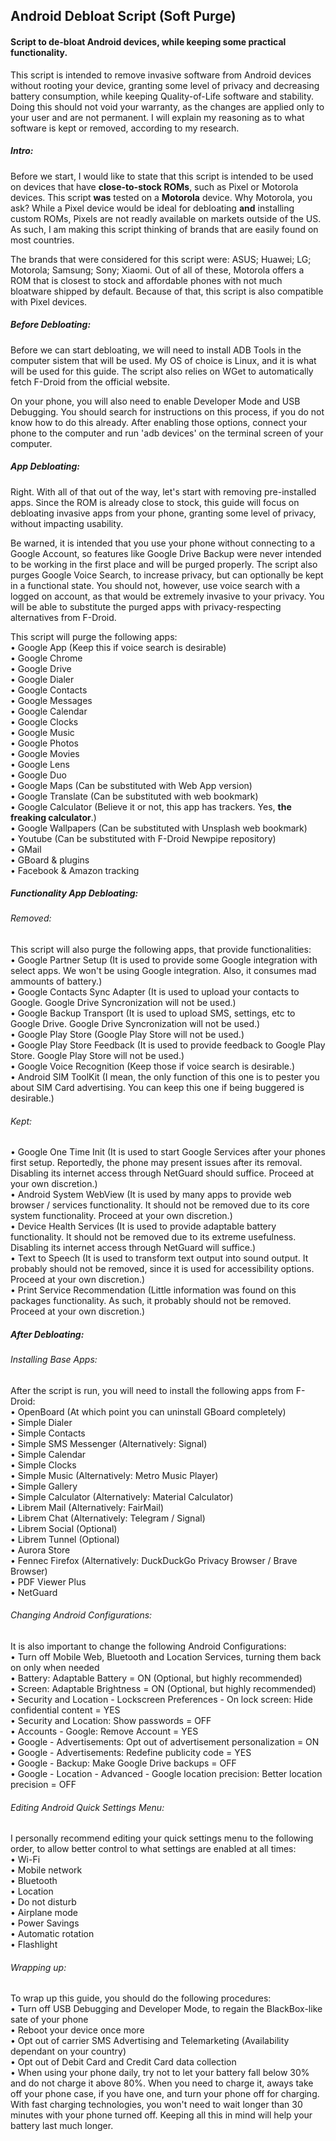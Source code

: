 ## Android Debloat Script (Soft Purge)
#### Script to de-bloat Android devices, while keeping some practical functionality.

This script is intended to remove invasive software from Android devices without rooting your device, granting some level of privacy and decreasing battery consumption, while keeping Quality-of-Life software and stability. Doing this should not void your warranty, as the changes are applied only to your user and are not permanent. I will explain my reasoning as to what software is kept or removed, according to my research.

##### Intro:
Before we start, I would like to state that this script is intended to be used on devices that have **close-to-stock ROMs**, such as Pixel or Motorola devices. This script **was** tested on a **Motorola** device. Why Motorola, you ask? While a Pixel device would be ideal for debloating **and** installing custom ROMs, Pixels are not readly available on markets outside of the US. As such, I am making this script thinking of brands that are easily found on most countries.

The brands that were considered for this script were: ASUS; Huawei; LG; Motorola; Samsung; Sony; Xiaomi. Out of all of these, Motorola offers a ROM that is closest to stock and affordable phones with not much bloatware shipped by default. Because of that, this script is also compatible with Pixel devices.

##### Before Debloating:
Before we can start debloating, we will need to install ADB Tools in the computer sistem that will be used. My OS of choice is Linux, and it is what will be used for this guide. The script also relies on WGet to automatically fetch F-Droid from the official website.

On your phone, you will also need to enable Developer Mode and USB Debugging. You should search for instructions on this process, if you do not know how to do this already. After enabling those options, connect your phone to the computer and run 'adb devices' on the terminal screen of your computer.

##### App Debloating:
Right. With all of that out of the way, let's start with removing pre-installed apps. Since the ROM is already close to stock, this guide will focus on debloating invasive apps from your phone, granting some level of privacy, without impacting usability.

Be warned, it is intended that you use your phone without connecting to a Google Account, so features like Google Drive Backup were never intended to be working in the first place and will be purged properly. The script also purges Google Voice Search, to increase privacy, but can optionally be kept in a functional state. You should not, however, use voice search with a logged on account, as that would be extremely invasive to your privacy. You will be able to substitute the purged apps with privacy-respecting alternatives from F-Droid.

This script will purge the following apps: \
• Google App (Keep this if voice search is desirable) \
• Google Chrome \
• Google Drive \
• Google Dialer \
• Google Contacts \
• Google Messages \
• Google Calendar \
• Google Clocks \
• Google Music \
• Google Photos \
• Google Movies \
• Google Lens \
• Google Duo \
• Google Maps (Can be substituted with Web App version) \
• Google Translate (Can be substituted with web bookmark) \
• Google Calculator (Believe it or not, this app has trackers. Yes, **the freaking calculator**.) \
• Google Wallpapers (Can be substituted with Unsplash web bookmark) \
• Youtube (Can be substituted with F-Droid Newpipe repository) \
• GMail \
• GBoard & plugins \
• Facebook & Amazon tracking

##### Functionality App Debloating:
###### Removed:
This script will also purge the following apps, that provide functionalities: \
• Google Partner Setup (It is used to provide some Google integration with select apps. We won't be using Google integration. Also, it consumes mad ammounts of battery.) \
• Google Contacts Sync Adapter (It is used to upload your contacts to Google. Google Drive Syncronization will not be used.) \
• Google Backup Transport (It is used to upload SMS, settings, etc to Google Drive. Google Drive Syncronization will not be used.) \
• Google Play Store (Google Play Store will not be used.) \
• Google Play Store Feedback (It is used to provide feedback to Google Play Store. Google Play Store will not be used.) \
• Google Voice Recognition (Keep those if voice search is desirable.) \
• Android SIM ToolKit (I mean, the only function of this one is to pester you about SIM Card advertising. You can keep this one if being buggered is desirable.)

###### Kept:
• Google One Time Init (It is used to start Google Services after your phones first setup. Reportedly, the phone may present issues after its removal. Disabling its internet access through NetGuard should suffice. Proceed at your own discretion.) \
• Android System WebView (It is used by many apps to provide web browser / services functionality. It should not be removed due to its core system functionality. Proceed at your own discretion.) \
• Device Health Services (It is used to provide adaptable battery functionality. It should not be removed due to its extreme usefulness. Disabling its internet access through NetGuard will suffice.) \
• Text to Speech (It is used to transform text output into sound output. It probably should not be removed, since it is used for accessibility options. Proceed at your own discretion.) \
• Print Service Recommendation (Little information was found on this packages functionality. As such, it probably should not be removed. Proceed at your own discretion.)

##### After Debloating:
###### Installing Base Apps:
After the script is run, you will need to install the following apps from F-Droid: \
• OpenBoard (At which point you can uninstall GBoard completely) \
• Simple Dialer \
• Simple Contacts \
• Simple SMS Messenger (Alternatively: Signal) \
• Simple Calendar \
• Simple Clocks \
• Simple Music (Alternatively: Metro Music Player) \
• Simple Gallery \
• Simple Calculator (Alternatively: Material Calculator) \
• Librem Mail (Alternatively: FairMail) \
• Librem Chat (Alternatively: Telegram / Signal) \
• Librem Social (Optional) \
• Librem Tunnel (Optional) \
• Aurora Store \
• Fennec Firefox (Alternatively: DuckDuckGo Privacy Browser / Brave Browser) \
• PDF Viewer Plus \
• NetGuard

###### Changing Android Configurations:
It is also important to change the following Android Configurations: \
• Turn off Mobile Web, Bluetooth and Location Services, turning them back on only when needed \
• Battery: Adaptable Battery = ON (Optional, but highly recommended) \
• Screen: Adaptable Brightness = ON (Optional, but highly recommended) \
• Security and Location - Lockscreen Preferences - On lock screen: Hide confidential content = YES \
• Security and Location: Show passwords = OFF \
• Accounts - Google: Remove Account = YES \
• Google - Advertisements: Opt out of advertisement personalization = ON \
• Google - Advertisements: Redefine publicity code = YES \
• Google - Backup: Make Google Drive backups = OFF \
• Google - Location - Advanced - Google location precision: Better location precision = OFF

###### Editing Android Quick Settings Menu:
I personally recommend editing your quick settings menu to the following order, to allow better control to what settings are enabled at all times: \
• Wi-Fi \
• Mobile network \
• Bluetooth \
• Location \
• Do not disturb \
• Airplane mode \
• Power Savings \
• Automatic rotation \
• Flashlight

###### Wrapping up:
To wrap up this guide, you should do the following procedures: \
• Turn off USB Debugging and Developer Mode, to regain the BlackBox-like sate of your phone \
• Reboot your device once more \
• Opt out of carrier SMS Advertising and Telemarketing (Availability dependant on your country) \
• Opt out of Debit Card and Credit Card data collection \
• When using your phone daily, try not to let your battery fall below 30% and do not charge it above 80%. When you need to charge it, aways take off your phone case, if you have one, and turn your phone off for charging. With fast charging technologies, you won't need to wait longer than 30 minutes with your phone turned off. Keeping all this in mind will help your battery last much longer.
